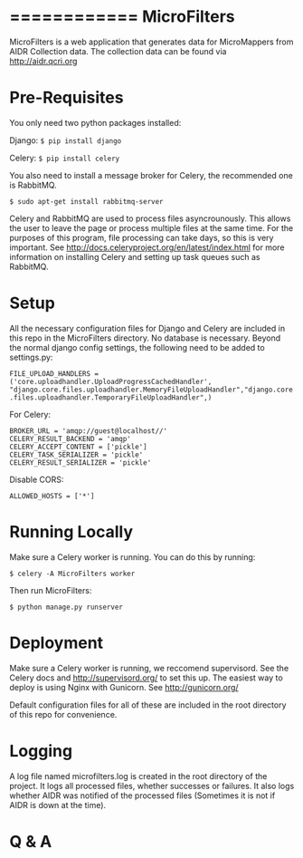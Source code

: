 ============
MicroFilters
============

MicroFilters is a web application that generates data for MicroMappers from  AIDR Collection data. The collection data can be found via http://aidr.qcri.org

# Pre-Requisites

You only need two python packages installed:

Django:
`$ pip install django`

Celery: 
`$ pip install celery`

You also need to install a message broker for Celery, the recommended one is RabbitMQ.

`$ sudo apt-get install rabbitmq-server`

Celery and RabbitMQ are used to process files asyncrounously. This allows the user to leave the page or process multiple files at the same time. For the purposes of this program, file processing can take days, so this is very important. See http://docs.celeryproject.org/en/latest/index.html for more information on installing Celery and setting up task queues such as RabbitMQ.

# Setup

All the necessary configuration files for Django and Celery are included in this repo in the MicroFilters directory. No database is necessary. Beyond the normal django config settings, the following need to be added to settings.py:

`FILE_UPLOAD_HANDLERS = ('core.uploadhandler.UploadProgressCachedHandler', "django.core.files.uploadhandler.MemoryFileUploadHandler","django.core.files.uploadhandler.TemporaryFileUploadHandler",)`

For Celery:

    BROKER_URL = 'amqp://guest@localhost//'
    CELERY_RESULT_BACKEND = 'amqp'
    CELERY_ACCEPT_CONTENT = ['pickle']
    CELERY_TASK_SERIALIZER = 'pickle'
    CELERY_RESULT_SERIALIZER = 'pickle'

Disable CORS:

`ALLOWED_HOSTS = ['*']`


# Running Locally

Make sure a Celery worker is running. You can do this by running:

	$ celery -A MicroFilters worker

Then run MicroFilters:

	$ python manage.py runserver

# Deployment

Make sure a Celery worker is running, we reccomend supervisord. See the Celery docs and http://supervisord.org/ to set this up. The easiest way to deploy is using Nginx with Gunicorn. See http://gunicorn.org/ 

Default configuration files for all of these are included in the root directory of this repo for convenience.

# Logging

A log file named microfilters.log is created in the root directory of the project. It logs all processed files, whether successes or failures. It also logs whether AIDR was notified of the processed files (Sometimes it is not if AIDR is down at the time).

# Q & A




